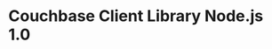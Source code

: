 <a id="couchbase-sdk-node-1-0"></a>

# Couchbase Client Library Node.js 1.0

<a id="getting-started"></a>
